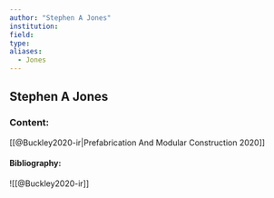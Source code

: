 ```yaml
---
author: "Stephen A Jones"
institution:
field:
type:
aliases:
  - Jones
---
```


## Stephen A Jones

### Content:
[[@Buckley2020-ir|Prefabrication And Modular Construction 2020]]

#### Bibliography:

![[@Buckley2020-ir]]